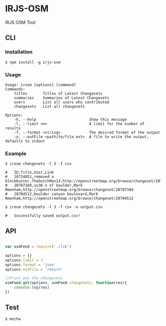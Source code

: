 IRJS-OSM
========

IRJS OSM Tool


## CLI
### Installation

	$ npm install -g irjs-osm

### Usage
	Usage: irosm [options] [command]
	Commands:
		titles       Titles of Latest Changesets
		summaries    Summaries of Latest Changesets
		users        List all users who contributed
		changesets   List all changesets

	Options:
		-h, --help                        Show this message
		-l, --limit <n>                   A limit for the number of results
		-f, --format <string>             The desired format of the output
		-o, --outFile <path/to/file.ext>  A file to write the output, defaults to stdout


### Example

	$ irosm changesets -l 3 -f csv
		
	#	ID,Title,User,Link
	#	28724851,removed a blockbuster,TheDutchMan13,http://openstreetmap.org/browse/changeset/28724851
	#	28707104,us36 n of boulder,Mark Newnham,http://openstreetmap.org/browse/changeset/28707104
	#	28704512,boulder canyon boulevard,Mark Newnham,http://openstreetmap.org/browse/changeset/28704512

	$ irosm changesets -l 3 -f csv -o output.csv
	
	# 	Successfully saved output.csv!

	
## API

```javascript

var osmFeed = require('./lib')

options = {}
options.limit = 3
options.format = 'json'
options.outFile = 'return'

//Print out the changesets
osmFeed.get(options, osmFeed.changesets, function(res){
	console.log(res)
})


```


## Test

	$ mocha